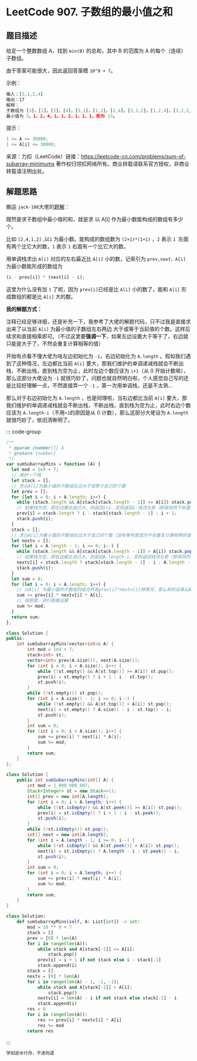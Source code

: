 # LeetCode 907. 子数组的最小值之和 <Badge type="warning" text="中等" />

## 题目描述

给定一个整数数组 A，找到 `min(B)` 的总和，其中 B 的范围为 A 的每个（连续）子数组。

由于答案可能很大，因此返回答案模 `10^9 + 7`。

示例：

```javascript
输入：[3,1,2,4]
输出：17
解释：
子数组为 [3]，[1]，[2]，[4]，[3,1]，[1,2]，[2,4]，[3,1,2]，[1,2,4]，[3,1,2,4]。
最小值为 3，1，2，4，1，1，2，1，1，1，和为 17。
```

提示：

```javascript
1 <= A <= 30000;
1 <= A[i] <= 30000;
```

来源：力扣（LeetCode）链接：https://leetcode-cn.com/problems/sum-of-subarray-minimums 著作权归领扣网络所有。商业转载请联系官方授权，非商业转载请注明出处。

## 解题思路

搬运 `jack-108`大佬的<a href="https://leetcode-cn.com/problems/sum-of-subarray-minimums/solution/guan-fang-er-jie-fa-javascript-xiang-jie-by-jack-1/">题解</a>：

既然是求子数组中最小值的和，就是求 以 A[i] 作为最小数能构成的数组有多少个。

比如 `[2,4,1,2]` ,以`1` 为最小数。能构成的数组数为 `(2+1)*(1+1)` ，`2` 表示 `1 `左面有两个比它大的数，`1` 表示 `1` 右面有一个比它大的数。

用单调栈求出 `A[i]` 对应的左右最近比 `A[i]` 小的数，记索引为 `prev,next，A[i] `为最小数能形成的数组为

```javascript
(i - prev[i]) * (next[i] - i);
```

这里为什么没有加 `1` 了呢，因为 `prev[i]`已经是比 `A[i]` 小的数了，能和 `A[i]` 形成数组的都是比 `A[i]` 大的数。

**我的解题方式：**

注释已经足够详细，还是补充一下，我参考了大佬的解题代码，只不过我是直接求出来了以当前 `A[i]` 为最小值的子数组左右两边 大于或等于当前值的个数。这样后续求和直接相乘即可。（不过这里要**强调一下**，如果左边设置大于等于了，右边就只能是大于了，不然会重复计算相等的值）

开始有点看不懂大佬为啥左边初始化为 `-1`，右边初始化为 `A.length` 。假如我们遇到了这种情况，左边都比当前 `A[i]` 要大，那我们维护的单调递减栈就会不断出栈，不断出栈，直到栈为空为止，此时左边个数应该为 `i+1`（从 0 开始计数嘛），那么这部分大佬设为 `-1` 就很巧妙了，问题也就自然明白啦，个人感觉自己写的还是比较好理解一点，不然直接弄一个 `-1` ，第一次用单调栈，还是不太熟...

那么对于右边初始化为 `A.length` ，也是同理啦，当右边都比当前 `A[i]` 要大，那我们维护的单调递减栈就会不断出栈，不断出栈，直到栈为空为止，此时右边个数应该为 `A.length-i`（不用`+1`的原因是从 0 计数），那么这部分大佬设为 `A.length` 就很巧妙了，依旧清晰明了。

::: code-group

```javascript
/**
 * @param {number[]} A
 * @return {number}
 */
var sumSubarrayMins = function (A) {
  let mod = 1e9 + 7;
  // 维护一个栈
  let stack = [];
  // 求以A[i]为最小值的子数组左边大于或等于自己的个数
  let prev = [];
  for (let i = 0; i < A.length; i++) {
    while (stack.length && A[stack[stack.length - 1]] >= A[i]) stack.pop();
    // 如果栈为空，即左边都比自己大，则返回i+1，否则返回i-栈顶元素（即保存的下标值）
    prev[i] = stack.length ? i - stack[stack.length - 1] : i + 1;
    stack.push(i);
  }
  stack = [];
  // 求以A[i]为最小值的子数组右边大于自己的个数（没有等号是因为不会重复计算相等的值）
  let nextv = [];
  for (let i = A.length - 1; i >= 0; i--) {
    while (stack.length && A[stack[stack.length - 1]] > A[i]) stack.pop();
    // 如果栈为空，即右边都比自己大，则返回A.length-i，否则返回栈顶元素（即保存的下标值）-i
    nextv[i] = stack.length ? stack[stack.length - 1] - i : A.length - i;
    stack.push(i);
  }
  let sum = 0;
  for (let i = 0; i < A.length; i++) {
    // 以A[i] 为最小值的子数组的组合共有prev[i]*nextv[i]种情况，那么和的话乘以A[i]累加即可
    sum += prev[i] * nextv[i] * A[i];
    // 按题意，进行取模运算
    sum %= mod;
  }
  return sum;
};
```

```cpp
class Solution {
public:
    int sumSubarrayMins(vector<int>& A) {
        int mod = 1e9 + 7;
        stack<int> st;
        vector<int> prev(A.size()), next(A.size());
        for (int i = 0; i < A.size(); i++) {
            while (!st.empty() && A[st.top()] >= A[i]) st.pop();
            prev[i] = st.empty() ? i + 1 : i - st.top();
            st.push(i);
        }
        while (!st.empty()) st.pop();
        for (int i = A.size() - 1; i >= 0; i--) {
            while (!st.empty() && A[st.top()] > A[i]) st.pop();
            next[i] = st.empty() ? A.size() - i : st.top() - i;
            st.push(i);
        }
        int sum = 0;
        for (int i = 0; i < A.size(); i++) {
            sum += prev[i] * next[i] * A[i];
            sum %= mod;
        }
        return sum;
    }
};
```

```java
class Solution {
    public int sumSubarrayMins(int[] A) {
        int mod = 1_000_000_007;
        Stack<Integer> st = new Stack<>();
        int[] prev = new int[A.length];
        for (int i = 0; i < A.length; i++) {
            while (!st.isEmpty() && A[st.peek()] >= A[i]) st.pop();
            prev[i] = st.isEmpty() ? i + 1 : i - st.peek();
            st.push(i);
        }
        while (!st.isEmpty()) st.pop();
        int[] next = new int[A.length];
        for (int i = A.length - 1; i >= 0; i--) {
            while (!st.isEmpty() && A[st.peek()] > A[i]) st.pop();
            next[i] = st.isEmpty() ? A.length - i : st.peek() - i;
            st.push(i);
        }
        int sum = 0;
        for (int i = 0; i < A.length; i++) {
            sum += prev[i] * next[i] * A[i];
            sum %= mod;
        }
        return sum;
    }
}
```

```python
class Solution:
    def sumSubarrayMins(self, A: List[int]) -> int:
        mod = 10 ** 9 + 7
        stack = []
        prev = [0] * len(A)
        for i in range(len(A)):
            while stack and A[stack[-1]] >= A[i]:
                stack.pop()
            prev[i] = i + 1 if not stack else i - stack[-1]
            stack.append(i)
        stack = []
        nextv = [0] * len(A)
        for i in range(len(A) - 1, -1, -1):
            while stack and A[stack[-1]] > A[i]:
                stack.pop()
            nextv[i] = len(A) - i if not stack else stack[-1] - i
            stack.append(i)
        res = 0
        for i in range(len(A)):
            res += prev[i] * nextv[i] * A[i]
            res %= mod
        return res
```

:::

```javascript
学如逆水行舟，不进则退
```
